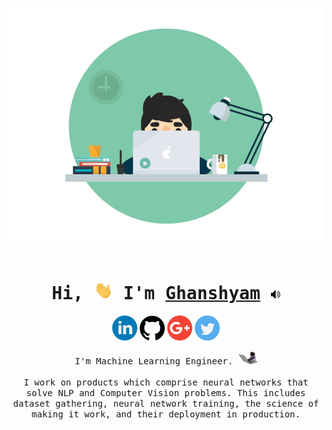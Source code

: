 <p align="center">
     <img src="https://github.com/CG1507/CG1507/blob/master/media/desk.gif" width="100%" height="55%">
    <br><br>
</p>

<h1 align="center">
	<samp>
		Hi, <img src="https://github.com/CG1507/CG1507/blob/master/media/hello.gif" width="30px">
		I'm <a href="https://cg1507.github.io/">Ghanshyam</a>
		<a href="https://youtu.be/aIeWSrxrR3M?t=11" target="_blank"><img src="https://github.com/CG1507/CG1507/blob/master/media/speaker.png" width="15px"></a>
	</samp>
</h1>

<p align="center">
    <a href="https://www.linkedin.com/in/cg1507/"><img src="https://github.com/CG1507/CG1507/blob/master/media/linkedin.png" width="40" /></a>
    <a href="https://github.com/CG1507"><img src="https://github.com/CG1507/CG1507/blob/master/media/github-logo.png" width="40" /></a>
    <a href="mailto:g8ghanshym@gmail.com"><img src="https://github.com/CG1507/CG1507/blob/master/media/google-plus.png" width="40" /></a>
    <a href="https://twitter.com/g8ghanshym"><img src="https://github.com/CG1507/CG1507/blob/master/media/twitter.png" width="40" /></a>
</p>

<p align="center">
    <samp>
        I'm Machine Learning Engineer. <img src="https://github.com/CG1507/CG1507/blob/master/media/engineer.gif" width="30" />
        <br /><br />
        I work on products which comprise neural networks that solve NLP and Computer Vision problems. This includes dataset gathering, neural network training, the science of making it work, and their deployment in production.
    </samp>
</p>
